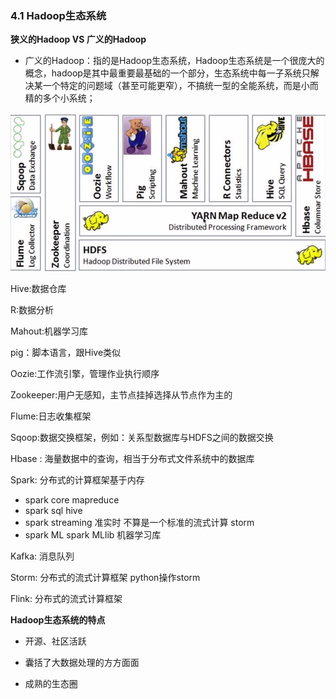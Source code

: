 ### 4.1 Hadoop生态系统

**狭义的Hadoop VS 广义的Hadoop**

- 广义的Hadoop：指的是Hadoop生态系统，Hadoop生态系统是一个很庞大的概念，hadoop是其中最重要最基础的一个部分，生态系统中每一子系统只解决某一个特定的问题域（甚至可能更窄），不搞统一型的全能系统，而是小而精的多个小系统；

![](img/hadoop-%E7%94%9F%E6%80%81.png)

Hive:数据仓库

R:数据分析

Mahout:机器学习库

pig：脚本语言，跟Hive类似

Oozie:工作流引擎，管理作业执行顺序

Zookeeper:用户无感知，主节点挂掉选择从节点作为主的

Flume:日志收集框架

Sqoop:数据交换框架，例如：关系型数据库与HDFS之间的数据交换

Hbase : 海量数据中的查询，相当于分布式文件系统中的数据库

Spark: 分布式的计算框架基于内存

- spark core	mapreduce
- spark sql      hive
- spark streaming 准实时 不算是一个标准的流式计算       storm
- spark ML spark MLlib     机器学习库

Kafka: 消息队列

Storm: 分布式的流式计算框架  python操作storm 

Flink: 分布式的流式计算框架

**Hadoop生态系统的特点**

- 开源、社区活跃

- 囊括了大数据处理的方方面面
- 成熟的生态圈